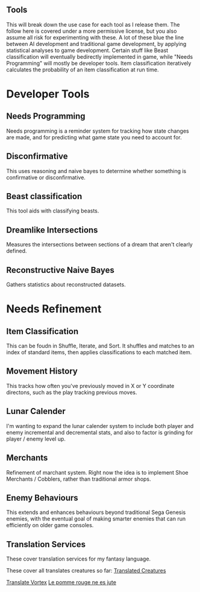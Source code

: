 ## Tools
This will break down the use case for each tool as I release them. The follow here is covered under a more permissive license, but you also assume all risk for experimenting with these. A lot of these blue the line between AI development and traditional game development, by applying statistical analyses to game development. Certain stuff like Beast classification will eventually bedirectly implemented in game, while "Needs Programming" will mostly be developer tools. Item classification iteratively calculates the probability of an item classification at run time.

# Developer Tools
## Needs Programming
Needs programming is a reminder system for tracking how state changes are made, and for predicting what game state you need to account for.

## Disconfirmative
This uses reasoning and naive bayes to determine whether something is confirmative or disconfirmative.

## Beast classification
This tool aids with classifying beasts.

## Dreamlike Intersections
Measures the intersections between sections of a dream that aren't clearly defined.

## Reconstructive Naive Bayes
Gathers statistics about reconstructed datasets.

# Needs Refinement
## Item Classification
This can be foudn in Shuffle, Iterate, and Sort. It shuffles and matches to an index of standard items, then applies classifications to each matched item.

## Movement History
This tracks how often you've previously moved in X or Y coordinate directons, such as the play tracking previous moves.

## Lunar Calender
I'm wanting to expand the lunar calender system to include both player and enemy incremental and decremental stats, and also to factor is grinding for player / enemy level up.

## Merchants
Refinement of marchant system. Right now the idea is to implement Shoe Merchants / Cobblers, rather than traditional armor shops.

## Enemy Behaviours
This extends and enhances behaviours beyond traditional Sega Genesis enemies, with the eventual goal of making smarter enemies that can run efficiently on older game consoles.

## Translation Services
These cover translation services for my fantasy language.

These cover all translates creatures so far: [Translated Creatures](https://github.com/LWFlouisa/BunkerType/blob/main/Researchers/TranslatedCreatures/creaturestranslated.md)

[Translate Vortex](https://github.com/LWFlouisa/BunkerType/blob/main/Researchers/translate_vortex.rb)
[Le pomme rouge ne es jute](https://github.com/LWFlouisa/BunkerType/tree/main/Researchers/LePommeEsNeJete)
